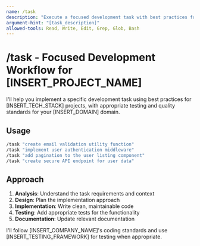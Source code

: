 ```yaml
---
name: /task
description: "Execute a focused development task with best practices for [INSERT_PROJECT_NAME]"
argument-hint: "[task_description]"
allowed-tools: Read, Write, Edit, Grep, Glob, Bash
---
```


# /task - Focused Development Workflow for [INSERT_PROJECT_NAME]

I'll help you implement a specific development task using best practices for [INSERT_TECH_STACK] projects, with appropriate testing and quality standards for your [INSERT_DOMAIN] domain.

## Usage
```bash
/task "create email validation utility function"
/task "implement user authentication middleware"
/task "add pagination to the user listing component"
/task "create secure API endpoint for user data"
```

## Approach

1. **Analysis**: Understand the task requirements and context
2. **Design**: Plan the implementation approach
3. **Implementation**: Write clean, maintainable code
4. **Testing**: Add appropriate tests for the functionality
5. **Documentation**: Update relevant documentation

I'll follow [INSERT_COMPANY_NAME]'s coding standards and use [INSERT_TESTING_FRAMEWORK] for testing when appropriate.
